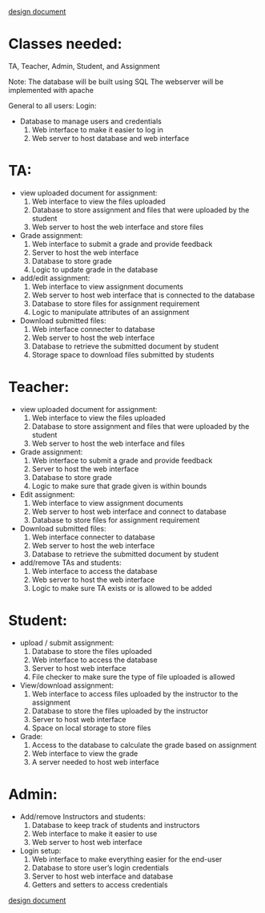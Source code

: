 [design document](https://github.com/mahmoudthabit/mlt446/tree/master/Assignment%204)

# Classes needed:
TA, Teacher, Admin, Student, and Assignment  

Note: 
The database will be built using SQL
The webserver will be implemented with apache 

General to all users: 
Login: 
- Database to manage users and credentials 
    1. Web interface to make it easier to log in 
    2. Web server to host database and web interface

# TA:
- view uploaded document for assignment: 
    1. Web interface to view the files uploaded
    2. Database to store assignment and files that were uploaded by the student
    3. Web server to host the web interface and store files
- Grade assignment:     
    1. Web interface to submit a grade and provide feedback
    2. Server to host the web interface
    3. Database to store grade 
    4. Logic to update grade in the database 
- add/edit assignment: 
    1. Web interface to view assignment documents 
    2. Web server to host web interface that is connected to the database
    3. Database to store files for assignment requirement
    4. Logic to manipulate attributes of an assignment 
- Download submitted files: 
    1. Web interface connecter to database 
    2. Web server to host the web interface 
    3. Database to retrieve the submitted document by student
    4. Storage space to download files submitted by students 

# Teacher:
- view uploaded document for assignment: 
    1. Web interface to view the files uploaded
    2. Database to store assignment and files that were uploaded by the student
    3. Web server to host the web interface and files
- Grade assignment: 
    1. Web interface to submit a grade and provide feedback
    2. Server to host the web interface
    3. Database to store grade 
    4. Logic to make sure that grade given is within bounds 
- Edit assignment: 
    1. Web interface to view assignment documents 
    2. Web server to host web interface and connect to database
    3. Database to store files for assignment requirement 
- Download submitted files: 
    1. Web interface connecter to database 
    2. Web server to host the web interface 
    3. Database to retrieve the submitted document by student
- add/remove TAs and students:
    1. Web interface to access the database
    2. Web server to host the web interface 
    3. Logic to make sure TA exists or is allowed to be added 

# Student:
- upload / submit assignment:
    1. Database to store the files uploaded 
    2. Web interface to access the database 
    3. Server to host web interface 
    4. File checker to make sure the type of file uploaded is allowed 
- View/download assignment:
    1. Web interface to access files uploaded by the instructor to the assignment  
    2. Database to store the files uploaded by the instructor 
    3. Server to host web interface 
    4. Space on local storage to store files 
- Grade:
    1. Access to the database to calculate the grade based on assignment 
    2. Web interface to view the grade 
    3. A server needed to host web interface 

# Admin:
- Add/remove Instructors and students:
    1. Database to keep track of students and instructors 
    2. Web interface to make it easier to use
    3. Web server to host web interface
- Login setup:
    1. Web interface to make everything easier for the end-user
    2. Database to store user’s login credentials
    3. Server to host web interface and database 
    4. Getters and setters to access credentials 

[design document](https://github.com/mahmoudthabit/mlt446/tree/master/Assignment%204)

